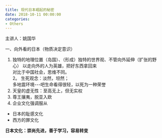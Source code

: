 ```yaml
---
title: 现代日本崛起的秘密
date: 2018-10-11 00:00:00
categories:
- Others
---
```

主讲人：姚国华


一、向外看的日本（物质决定意识）
1. 独特的地理位置（岛国）、（形成）独特的世界观、不管向外延伸（扩张的野心）
以走向外的人为英雄，把好东西拿回来  
对比于中国社会，思维不同。  
2。 生死观念：淡然，坦然；  
多地震环境---吧生命看得很轻，以死为一种荣誉
3. 天皇的虚无性：至高无上，但无实权
4. 尊王攘夷，脱亚入欧
5. 企业文化强调服从 


- 日本的耻感文化
- 西方的罪文化

**日本文化：崇尚先进，善于学习，容易转变**
